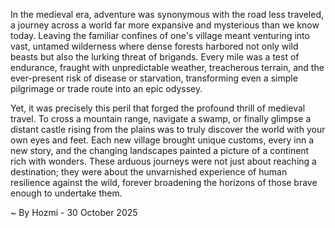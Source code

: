 
In the medieval era, adventure was synonymous with the road less traveled, a journey across a world far more expansive and mysterious than we know today. Leaving the familiar confines of one's village meant venturing into vast, untamed wilderness where dense forests harbored not only wild beasts but also the lurking threat of brigands. Every mile was a test of endurance, fraught with unpredictable weather, treacherous terrain, and the ever-present risk of disease or starvation, transforming even a simple pilgrimage or trade route into an epic odyssey.

Yet, it was precisely this peril that forged the profound thrill of medieval travel. To cross a mountain range, navigate a swamp, or finally glimpse a distant castle rising from the plains was to truly discover the world with your own eyes and feet. Each new village brought unique customs, every inn a new story, and the changing landscapes painted a picture of a continent rich with wonders. These arduous journeys were not just about reaching a destination; they were about the unvarnished experience of human resilience against the wild, forever broadening the horizons of those brave enough to undertake them.

~ By Hozmi - 30 October 2025

